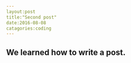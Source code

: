 ```yaml
---
layout:post
title:"Second post"
date:2016-08-08
catagories:coding
---
```


## We learned how to write a post.
